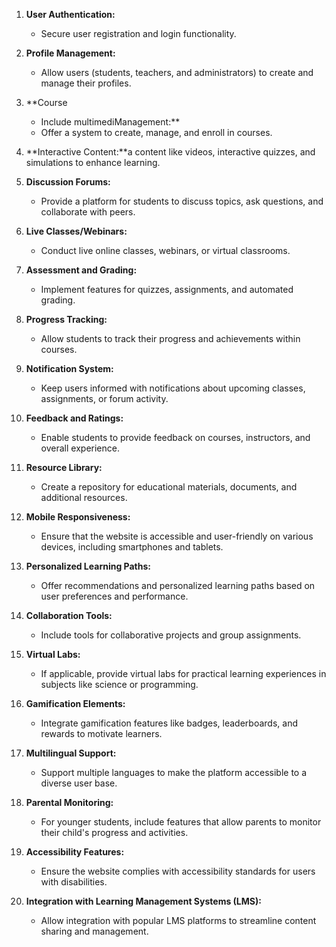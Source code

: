 1. **User Authentication:**
   - Secure user registration and login functionality.

2. **Profile Management:**
   - Allow users (students, teachers, and administrators) to create and manage their profiles.

3. **Course 
   - Include multimediManagement:**
   - Offer a system to create, manage, and enroll in courses.

4. **Interactive Content:**a content like videos, interactive quizzes, and simulations to enhance learning.

5. **Discussion Forums:**
   - Provide a platform for students to discuss topics, ask questions, and collaborate with peers.

6. **Live Classes/Webinars:**
   - Conduct live online classes, webinars, or virtual classrooms.

7. **Assessment and Grading:**
   - Implement features for quizzes, assignments, and automated grading.

8. **Progress Tracking:**
   - Allow students to track their progress and achievements within courses.

9. **Notification System:**
   - Keep users informed with notifications about upcoming classes, assignments, or forum activity.

10. **Feedback and Ratings:**
    - Enable students to provide feedback on courses, instructors, and overall experience.

11. **Resource Library:**
    - Create a repository for educational materials, documents, and additional resources.

12. **Mobile Responsiveness:**
    - Ensure that the website is accessible and user-friendly on various devices, including smartphones and tablets.

13. **Personalized Learning Paths:**
    - Offer recommendations and personalized learning paths based on user preferences and performance.

14. **Collaboration Tools:**
    - Include tools for collaborative projects and group assignments.

15. **Virtual Labs:**
    - If applicable, provide virtual labs for practical learning experiences in subjects like science or programming.

16. **Gamification Elements:**
    - Integrate gamification features like badges, leaderboards, and rewards to motivate learners.

17. **Multilingual Support:**
    - Support multiple languages to make the platform accessible to a diverse user base.

18. **Parental Monitoring:**
    - For younger students, include features that allow parents to monitor their child's progress and activities.

19. **Accessibility Features:**
    - Ensure the website complies with accessibility standards for users with disabilities.

20. **Integration with Learning Management Systems (LMS):**
    - Allow integration with popular LMS platforms to streamline content sharing and management.
